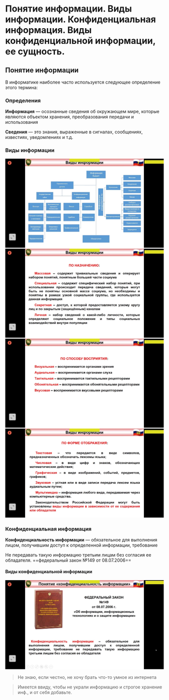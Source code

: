 # Понятие информации. Виды информации. Конфиденциальная информация. Виды конфиденциальной информации, ее сущность.

## Понятие информации

В информатике наиболее часто используется следующее определение этого термина:

### Определения

**Информация** — осознанные сведения об окружающем мире, которые являются объектом хранения, преобразования передачи и
использования

**Сведения** — это знания, выраженные в сигналах, сообщениях, известиях, уведомлениях и т.д.

### Виды информации

![Виды Информации 3](media/01_03.jpg)
![Виды Информации 4](media/01_04.jpg)
![Виды Информации 5](media/01_05.jpg)
![Виды Информации 6](media/01_06.jpg)

### Конфиденциальная информация

**Конфиденциальность информации** — обязательное для выполнения лицом, получившим доступ к определенной информации,
требование

Не передавать такую информацию третьим лицам без согласия ее обладателя. ==федеральный закон №149 от 08.07.2006==

#### Виды конфиденциальной информации

![Виды Информации](media/01_07.jpg)

> Не знаю, если честно, не хочу брать что-то умное из интернета

> Имеется ввиду, чтобы не украли информацию и строгое хранение инф., и от себя добавьте.